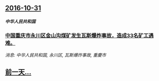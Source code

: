 ## [2016-10-31](/news/2016/10/31/index.md)

##### 中华人民共和国
### [中国重庆市永川区金山沟煤矿发生瓦斯爆炸事故，造成33名矿工遇难。](/news/2016/10/31/中国重庆市永川区金山沟煤矿发生瓦斯爆炸事故-造成33名矿工遇难.md)
_消息: 中华人民共和国, 永川区, 瓦斯爆炸事故, 重慶市_

## [前一天...](/news/2016/10/30/index.md)


